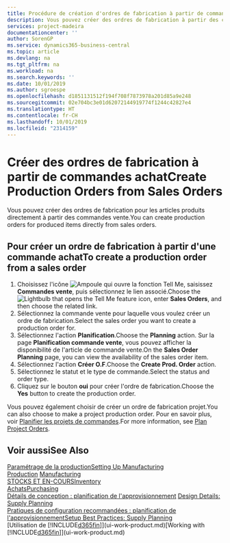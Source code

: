 ```yaml
---
title: Procédure de création d'ordres de fabrication à partir de commandes vente | Microsoft Docs
description: Vous pouvez créer des ordres de fabrication à partir des commandes vente dans le département Ventes & marketing.
services: project-madeira
documentationcenter: ''
author: SorenGP
ms.service: dynamics365-business-central
ms.topic: article
ms.devlang: na
ms.tgt_pltfrm: na
ms.workload: na
ms.search.keywords: ''
ms.date: 10/01/2019
ms.author: sgroespe
ms.openlocfilehash: d1851131512f194f708f7873978a201d85a9e248
ms.sourcegitcommit: 02e704bc3e01d62072144919774f1244c42827e4
ms.translationtype: HT
ms.contentlocale: fr-CH
ms.lasthandoff: 10/01/2019
ms.locfileid: "2314159"
---
```

# <a name="create-production-orders-from-sales-orders"></a><span data-ttu-id="f9271-103">Créer des ordres de fabrication à partir de commandes achat</span><span class="sxs-lookup"><span data-stu-id="f9271-103">Create Production Orders from Sales Orders</span></span>
<span data-ttu-id="f9271-104">Vous pouvez créer des ordres de fabrication pour les articles produits directement à partir des commandes vente.</span><span class="sxs-lookup"><span data-stu-id="f9271-104">You can create production orders for produced items directly from sales orders.</span></span>  

## <a name="to-create-a-production-order-from-a-sales-order"></a><span data-ttu-id="f9271-105">Pour créer un ordre de fabrication à partir d'une commande achat</span><span class="sxs-lookup"><span data-stu-id="f9271-105">To create a production order from a sales order</span></span>  

1.  <span data-ttu-id="f9271-106">Choisissez l'icône ![Ampoule qui ouvre la fonction Tell Me](media/ui-search/search_small.png "Dites-moi ce que vous voulez faire"), saisissez **Commandes vente**, puis sélectionnez le lien associé.</span><span class="sxs-lookup"><span data-stu-id="f9271-106">Choose the ![Lightbulb that opens the Tell Me feature](media/ui-search/search_small.png "Tell me what you want to do") icon, enter **Sales Orders**, and then choose the related link.</span></span>  
2.  <span data-ttu-id="f9271-107">Sélectionnez la commande vente pour laquelle vous voulez créer un ordre de fabrication.</span><span class="sxs-lookup"><span data-stu-id="f9271-107">Select the sales order you want to create a production order for.</span></span>  
3.  <span data-ttu-id="f9271-108">Sélectionnez l'action **Planification**.</span><span class="sxs-lookup"><span data-stu-id="f9271-108">Choose the **Planning** action.</span></span> <span data-ttu-id="f9271-109">Sur la page **Planification commande vente**, vous pouvez afficher la disponibilité de l'article de commande vente.</span><span class="sxs-lookup"><span data-stu-id="f9271-109">On the **Sales Order Planning** page, you can view the availability of the sales order item.</span></span>  
4.  <span data-ttu-id="f9271-110">Sélectionnez l'action **Créer O.F**.</span><span class="sxs-lookup"><span data-stu-id="f9271-110">Choose the **Create Prod. Order** action.</span></span>  
5.  <span data-ttu-id="f9271-111">Sélectionnez le statut et le type de commande.</span><span class="sxs-lookup"><span data-stu-id="f9271-111">Select the status and order type.</span></span>  
6.  <span data-ttu-id="f9271-112">Cliquez sur le bouton **oui** pour créer l'ordre de fabrication.</span><span class="sxs-lookup"><span data-stu-id="f9271-112">Choose the **Yes** button to create the production order.</span></span>

<span data-ttu-id="f9271-113">Vous pouvez également choisir de créer un ordre de fabrication projet.</span><span class="sxs-lookup"><span data-stu-id="f9271-113">You can also choose to make a project production order.</span></span> <span data-ttu-id="f9271-114">Pour en savoir plus, voir [Planifier les projets de commandes](production-how-to-plan-project-orders.md).</span><span class="sxs-lookup"><span data-stu-id="f9271-114">For more information, see [Plan Project Orders](production-how-to-plan-project-orders.md).</span></span>   

## <a name="see-also"></a><span data-ttu-id="f9271-115">Voir aussi</span><span class="sxs-lookup"><span data-stu-id="f9271-115">See Also</span></span>  
[<span data-ttu-id="f9271-116">Paramétrage de la production</span><span class="sxs-lookup"><span data-stu-id="f9271-116">Setting Up Manufacturing</span></span>](production-configure-production-processes.md)  
<span data-ttu-id="f9271-117">[Production](production-manage-manufacturing.md)  </span><span class="sxs-lookup"><span data-stu-id="f9271-117">[Manufacturing](production-manage-manufacturing.md)  </span></span>  
[<span data-ttu-id="f9271-118">STOCKS ET EN-COURS</span><span class="sxs-lookup"><span data-stu-id="f9271-118">Inventory</span></span>](inventory-manage-inventory.md)  
[<span data-ttu-id="f9271-119">Achats</span><span class="sxs-lookup"><span data-stu-id="f9271-119">Purchasing</span></span>](purchasing-manage-purchasing.md)  
<span data-ttu-id="f9271-120">[Détails de conception : planification de l'approvisionnement](design-details-supply-planning.md) </span><span class="sxs-lookup"><span data-stu-id="f9271-120">[Design Details: Supply Planning](design-details-supply-planning.md) </span></span>  
[<span data-ttu-id="f9271-121">Pratiques de configuration recommandées : planification de l'approvisionnement</span><span class="sxs-lookup"><span data-stu-id="f9271-121">Setup Best Practices: Supply Planning</span></span>](setup-best-practices-supply-planning.md)  
<span data-ttu-id="f9271-122">[Utilisation de [!INCLUDE[d365fin](includes/d365fin_md.md)]](ui-work-product.md)</span><span class="sxs-lookup"><span data-stu-id="f9271-122">[Working with [!INCLUDE[d365fin](includes/d365fin_md.md)]](ui-work-product.md)</span></span>
